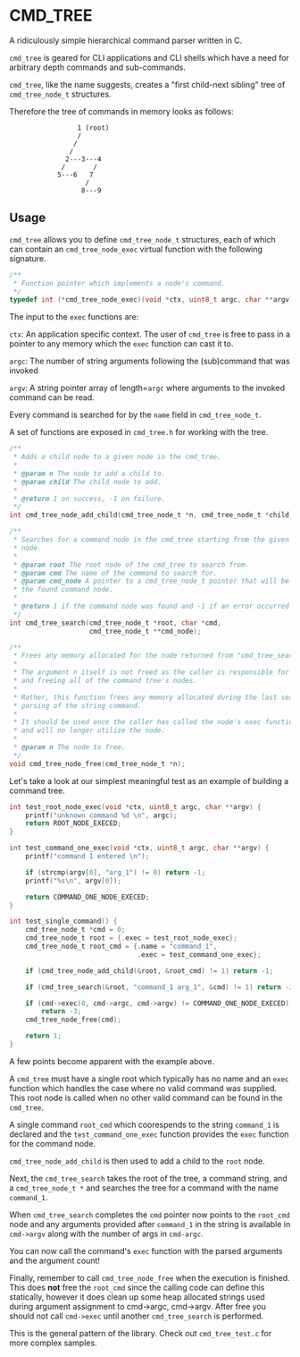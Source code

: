# CMD_TREE

A ridiculously simple hierarchical command parser written in C.

`cmd_tree` is geared for CLI applications and CLI shells which have a need for
arbitrary depth commands and sub-commands.

`cmd_tree`, like the name suggests, creates a "first child-next sibling" tree
of `cmd_tree_node_t` structures.

Therefore the tree of commands in memory looks as follows:

```
                 1 (root)
                 /
                /
               /
              2---3---4
             /       /
            5---6   7
                   /
                  8---9
```

## Usage

`cmd_tree` allows you to define `cmd_tree_node_t` structures, each of which can
contain an `cmd_tree_node_exec` virtual function with the following signature.

```c
/**
 * Function pointer which implements a node's command.
 */
typedef int (*cmd_tree_node_exec)(void *ctx, uint8_t argc, char **argv);
```

The input to the `exec` functions are:

`ctx`: An application specific context. The user of `cmd_tree` is free to pass
in a pointer to any memory which the `exec` function can cast it to.

`argc`: The number of string arguments following the (sub)command that was
invoked

`argv`: A string pointer array of length=`argc` where arguments to the invoked
command can be read.

Every command is searched for by the `name` field in `cmd_tree_node_t`.

A set of functions are exposed in `cmd_tree.h` for working with the tree.

```c
/**
 * Adds a child node to a given node in the cmd_tree.
 *
 * @param n The node to add a child to.
 * @param child The child node to add.
 *
 * @return 1 on success, -1 on failure.
 */
int cmd_tree_node_add_child(cmd_tree_node_t *n, cmd_tree_node_t *child);

/**
 * Searches for a command node in the cmd_tree starting from the given root
 * node.
 *
 * @param root The root node of the cmd_tree to search from.
 * @param cmd The name of the command to search for.
 * @param cmd_node A pointer to a cmd_tree_node_t pointer that will be set to
 * the found command node.
 *
 * @return 1 if the command node was found and -1 if an error occurred.
 */
int cmd_tree_search(cmd_tree_node_t *root, char *cmd,
                    cmd_tree_node_t **cmd_node);

/**
 * Frees any memory allocated for the node returned from "cmd_tree_search."
 *
 * The argument n itself is not freed as the caller is responsible for creating
 * and freeing all of the command tree's nodes.
 *
 * Rather, this function frees any memory allocated during the last search and
 * parsing of the string command.
 *
 * It should be used once the caller has called the node's exec function pointer
 * and will no longer utilize the node.
 *
 * @param n The node to free.
 */
void cmd_tree_node_free(cmd_tree_node_t *n);
```

Let's take a look at our simplest meaningful test as an example of building a
command tree.

```c
int test_root_node_exec(void *ctx, uint8_t argc, char **argv) {
    printf("unknown command %d \n", argc);
    return ROOT_NODE_EXECED;
}

int test_command_one_exec(void *ctx, uint8_t argc, char **argv) {
    printf("command 1 entered \n");

    if (strcmp(argv[0], "arg_1") != 0) return -1;
    printf("%s\n", argv[0]);

    return COMMAND_ONE_NODE_EXECED;
}

int test_single_command() {
    cmd_tree_node_t *cmd = 0;
    cmd_tree_node_t root = {.exec = test_root_node_exec};
    cmd_tree_node_t root_cmd = {.name = "command_1",
                                .exec = test_command_one_exec};

    if (cmd_tree_node_add_child(&root, &root_cmd) != 1) return -1;

    if (cmd_tree_search(&root, "command_1 arg_1", &cmd) != 1) return -2;

    if (cmd->exec(0, cmd->argc, cmd->argv) != COMMAND_ONE_NODE_EXECED)
        return -3;
    cmd_tree_node_free(cmd);

    return 1;
}
```

A few points become apparent with the example above.

A `cmd_tree` must have a single root which typically has no name and an `exec`
function which handles the case where no valid command was supplied.
This root node is called when no other valid command can be found in the `cmd_tree`.

A single command `root_cmd` which coorespends to the string `command_1` is declared
and the `test_command_one_exec` function provides the `exec` function for the
command node.

`cmd_tree_node_add_child` is then used to add a child to the `root` node.

Next, the `cmd_tree_search` takes the root of the tree, a command string, and a
`cmd_tree_node_t *` and searches the tree for a command with the name `command_1`.

When `cmd_tree_search` completes the `cmd` pointer now points to the `root_cmd`
node and any arguments provided after `command_1` in the string is available in
`cmd->argv` along with the number of args in `cmd-argc`.

You can now call the command's `exec` function with the parsed arguments and the
argument count!

Finally, remember to call `cmd_tree_node_free` when the execution is finished.
This does **not** free the `root_cmd` since the calling code can define this
statically, however it does clean up some heap allocated strings used during
argument assignment to cmd->argc, cmd->argv. After free you should not call
`cmd->exec` until another `cmd_tree_search` is performed.

This is the general pattern of the library.
Check out `cmd_tree_test.c` for more complex samples.
